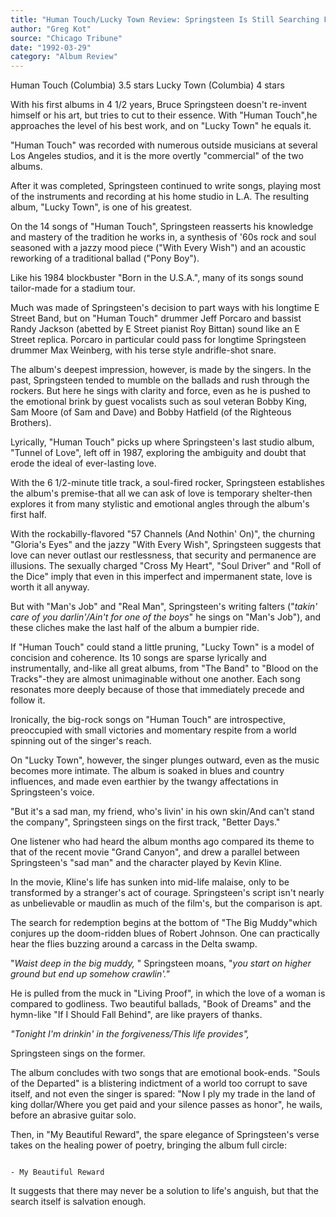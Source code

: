 ```yaml
---
title: "Human Touch/Lucky Town Review: Springsteen Is Still Searching For Love And Salvation"
author: "Greg Kot"
source: "Chicago Tribune"
date: "1992-03-29"
category: "Album Review"
---
```


Human Touch (Columbia) 3.5 stars
Lucky Town (Columbia) 4 stars

With his first albums in 4 1/2 years, Bruce Springsteen doesn't re-invent himself or his art, but tries to cut to their essence. With "Human Touch",he approaches the level of his best work, and on "Lucky Town" he equals it.

"Human Touch" was recorded with numerous outside musicians at several Los Angeles studios, and it is the more overtly "commercial" of the two albums.

After it was completed, Springsteen continued to write songs, playing most of the instruments and recording at his home studio in L.A. The resulting album, "Lucky Town", is one of his greatest.

On the 14 songs of "Human Touch", Springsteen reasserts his knowledge and mastery of the tradition he works in, a synthesis of '60s rock and soul seasoned with a jazzy mood piece ("With Every Wish") and an acoustic reworking of a traditional ballad ("Pony Boy").

Like his 1984 blockbuster "Born in the U.S.A.", many of its songs sound tailor-made for a stadium tour.

Much was made of Springsteen's decision to part ways with his longtime E Street Band, but on "Human Touch" drummer Jeff Porcaro and bassist Randy Jackson (abetted by E Street pianist Roy Bittan) sound like an E Street replica. Porcaro in particular could pass for longtime Springsteen drummer Max Weinberg, with his terse style andrifle-shot snare.

The album's deepest impression, however, is made by the singers. In the past, Springsteen tended to mumble on the ballads and rush through the rockers. But here he sings with clarity and force, even as he is pushed to the emotional brink by guest vocalists such as soul veteran Bobby King, Sam Moore (of Sam and Dave) and Bobby Hatfield (of the Righteous Brothers).

Lyrically, "Human Touch" picks up where Springsteen's last studio album, "Tunnel of Love", left off in 1987, exploring the ambiguity and doubt that erode the ideal of ever-lasting love.

With the 6 1/2-minute title track, a soul-fired rocker, Springsteen establishes the album's premise-that all we can ask of love is temporary shelter-then explores it from many stylistic and emotional angles through the album's first half.

With the rockabilly-flavored "57 Channels (And Nothin' On)", the churning "Gloria's Eyes" and the jazzy "With Every Wish", Springsteen suggests that love can never outlast our restlessness, that security and permanence are illusions. The sexually charged "Cross My Heart", "Soul Driver" and "Roll of the Dice" imply that even in this imperfect and impermanent state, love is worth it all anyway.

But with "Man's Job" and "Real Man", Springsteen's writing falters ("_takin' care of you darlin'/Ain't for one of the boys_" he sings on "Man's Job"), and these cliches make the last half of the album a bumpier ride.

If "Human Touch" could stand a little pruning, "Lucky Town" is a model of concision and coherence. Its 10 songs are sparse lyrically and instrumentally, and-like all great albums, from "The Band" to "Blood on the Tracks"-they are almost unimaginable without one another. Each song resonates more deeply because of those that immediately precede and follow it.

Ironically, the big-rock songs on "Human Touch" are introspective, preoccupied with small victories and momentary respite from a world spinning out of the singer's reach.

On "Lucky Town", however, the singer plunges outward, even as the music becomes more intimate. The album is soaked in blues and country influences, and made even earthier by the twangy affectations in Springsteen's voice.

"But it's a sad man, my friend, who's livin' in his own skin/And can't stand the company", Springsteen sings on the first track, "Better Days."

One listener who had heard the album months ago compared its theme to that of the recent movie "Grand Canyon", and drew a parallel between Springsteen's "sad man" and the character played by Kevin Kline.

In the movie, Kline's life has sunken into mid-life malaise, only to be transformed by a stranger's act of courage. Springsteen's script isn't nearly as unbelievable or maudlin as much of the film's, but the comparison is apt.

The search for redemption begins at the bottom of "The Big Muddy"which conjures up the doom-ridden blues of Robert Johnson. One can practically hear the flies buzzing around a carcass in the Delta swamp.

"_Waist deep in the big muddy,_ " Springsteen moans, "_you start on higher ground but end up somehow crawlin'."_

He is pulled from the muck in "Living Proof", in which the love of a woman is compared to godliness. Two beautiful ballads, "Book of Dreams" and the hymn-like "If I Should Fall Behind", are like prayers of thanks.

_"Tonight I'm drinkin' in the forgiveness/This life provides",_

Springsteen sings on the former.

The album concludes with two songs that are emotional book-ends. "Souls of the Departed" is a blistering indictment of a world too corrupt to save itself, and not even the singer is spared: "Now I ply my trade in the land of king dollar/Where you get paid and your silence passes as honor", he wails, before an abrasive guitar solo.

Then, in "My Beautiful Reward", the spare elegance of Springsteen's verse takes on the healing power of poetry, bringing the album full circle:

```Tonight I can feel the cold wind at my back I'm flyin' high over gray fields, my feathers long and black Down along the river's silent edge I soar Searching for my beautiful reward

- My Beautiful Reward

```

It suggests that there may never be a solution to life's anguish, but that the search itself is salvation enough.

